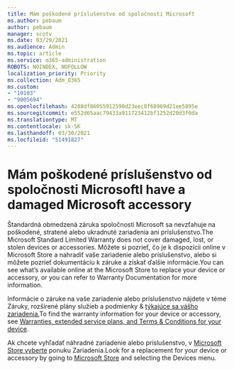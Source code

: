 ```yaml
---
title: Mám poškodené príslušenstvo od spoločnosti Microsoft
ms.author: pebaum
author: pebaum
manager: scotv
ms.date: 03/29/2021
ms.audience: Admin
ms.topic: article
ms.service: o365-administration
ROBOTS: NOINDEX, NOFOLLOW
localization_priority: Priority
ms.collection: Adm_O365
ms.custom:
- "10103"
- "9005694"
ms.openlocfilehash: 4288df86055912590d23eec8f68969d21ee5895e
ms.sourcegitcommit: e552d65aac79433a911723412bf1252d20d3f0da
ms.translationtype: MT
ms.contentlocale: sk-SK
ms.lasthandoff: 03/30/2021
ms.locfileid: "51491827"
---
```

# <a name="i-have-a-damaged-microsoft-accessory"></a><span data-ttu-id="b365c-102">Mám poškodené príslušenstvo od spoločnosti Microsoft</span><span class="sxs-lookup"><span data-stu-id="b365c-102">I have a damaged Microsoft accessory</span></span>

<span data-ttu-id="b365c-103">Štandardná obmedzená záruka spoločnosti Microsoft sa nevzťahuje na poškodené, stratené alebo ukradnuté zariadenia ani príslušenstvo.</span><span class="sxs-lookup"><span data-stu-id="b365c-103">The Microsoft Standard Limited Warranty does not cover damaged, lost, or stolen devices or accessories.</span></span> <span data-ttu-id="b365c-104">Môžete si pozrieť, čo je k dispozícii online v Microsoft Store a nahradiť vaše zariadenie alebo príslušenstvo, alebo si môžete pozrieť dokumentáciu k záruke a získať ďalšie informácie.</span><span class="sxs-lookup"><span data-stu-id="b365c-104">You can see what’s available online at the Microsoft Store to replace your device or accessory, or you can refer to Warranty Documentation for more information.</span></span>

<span data-ttu-id="b365c-105">Informácie o záruke na vaše zariadenie alebo príslušenstvo nájdete v téme Záruky, rozšírené plány služieb a podmienky & [týkajúce sa vášho zariadenia.](https://support.microsoft.com/topic/warranties-extended-service-plans-and-terms-conditions-for-your-device-eedf7a23-84a7-1a47-480b-0e10503eedf5)</span><span class="sxs-lookup"><span data-stu-id="b365c-105">To find the warranty information for your device or accessory, see [Warranties, extended service plans, and Terms & Conditions for your device](https://support.microsoft.com/topic/warranties-extended-service-plans-and-terms-conditions-for-your-device-eedf7a23-84a7-1a47-480b-0e10503eedf5).</span></span>

<span data-ttu-id="b365c-106">Ak chcete vyhľadať náhradné zariadenie alebo príslušenstvo, v [Microsoft Store vyberte](https://www.microsoft.com/) ponuku Zariadenia.</span><span class="sxs-lookup"><span data-stu-id="b365c-106">Look for a replacement for your device or accessory by going to [Microsoft Store](https://www.microsoft.com/) and selecting the Devices menu.</span></span>